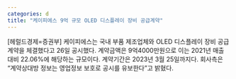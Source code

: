```yaml
---
categories: d
title: "케이피에스 9억 규모 OLED 디스플레이 장비 공급계약"
---
```

[헤럴드경제=증권부] 케이피에스는 국내 부품 제조업체와 OLED 디스플레이 장비 공급계약을 체결했다고 26일 공시했다. 계약금액은 9억4000만원으로 이는 2021년 매출 대비 22.06%에 해당하는 규모이다. 계약기간은 2023년 3월 25일까지다. 회사측은 &ldquo;계약상대방 정보는 영업정보 보호로 공시를 유보한다&rdquo;고 밝혔다.